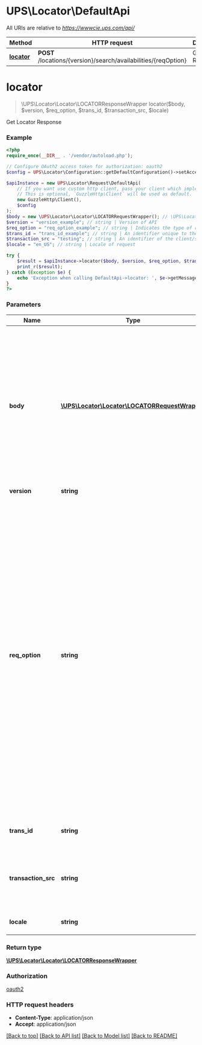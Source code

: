 # UPS\Locator\DefaultApi

All URIs are relative to *https://wwwcie.ups.com/api/*

Method | HTTP request | Description
------------- | ------------- | -------------
[**locator**](DefaultApi.md#locator) | **POST** /locations/{version}/search/availabilities/{reqOption} | Get Locator Response

# **locator**
> \UPS\Locator\Locator\LOCATORResponseWrapper locator($body, $version, $req_option, $trans_id, $transaction_src, $locale)

Get Locator Response

### Example
```php
<?php
require_once(__DIR__ . '/vendor/autoload.php');

// Configure OAuth2 access token for authorization: oauth2
$config = UPS\Locator\Configuration::getDefaultConfiguration()->setAccessToken('YOUR_ACCESS_TOKEN');

$apiInstance = new UPS\Locator\Request\DefaultApi(
    // If you want use custom http client, pass your client which implements `GuzzleHttp\ClientInterface`.
    // This is optional, `GuzzleHttp\Client` will be used as default.
    new GuzzleHttp\Client(),
    $config
);
$body = new \UPS\Locator\Locator\LOCATORRequestWrapper(); // \UPS\Locator\Locator\LOCATORRequestWrapper | Generate sample code for popular API requests by selecting an example below. To view a full sample request and response, first click "Authorize" and enter your application credentials, then populate the required parameters above and click "Try it out".
$version = "version_example"; // string | Version of API
$req_option = "req_option_example"; // string | Indicates the type of request. Valid values: 1-Locations (Drop Locations and Will call locations) 8-All available Additional Services 16-All available Program Types 24-All available Additional Services and Program types 32-All available Retail Locations 40-All available Retail Locations and Additional Services  48-All available Retail Locations and Program Types  56-All available Retail Locations, Additional Services and Program Types  64-Search for UPS Access Point Locations.
$trans_id = "trans_id_example"; // string | An identifier unique to the request. Length 32
$transaction_src = "testing"; // string | An identifier of the client/source application that is making the request.Length 512
$locale = "en_US"; // string | Locale of request

try {
    $result = $apiInstance->locator($body, $version, $req_option, $trans_id, $transaction_src, $locale);
    print_r($result);
} catch (Exception $e) {
    echo 'Exception when calling DefaultApi->locator: ', $e->getMessage(), PHP_EOL;
}
?>
```

### Parameters

Name | Type | Description  | Notes
------------- | ------------- | ------------- | -------------
 **body** | [**\UPS\Locator\Locator\LOCATORRequestWrapper**](../Model/LOCATORRequestWrapper.md)| Generate sample code for popular API requests by selecting an example below. To view a full sample request and response, first click &quot;Authorize&quot; and enter your application credentials, then populate the required parameters above and click &quot;Try it out&quot;. |
 **version** | **string**| Version of API |
 **req_option** | **string**| Indicates the type of request. Valid values: 1-Locations (Drop Locations and Will call locations) 8-All available Additional Services 16-All available Program Types 24-All available Additional Services and Program types 32-All available Retail Locations 40-All available Retail Locations and Additional Services  48-All available Retail Locations and Program Types  56-All available Retail Locations, Additional Services and Program Types  64-Search for UPS Access Point Locations. |
 **trans_id** | **string**| An identifier unique to the request. Length 32 | [optional]
 **transaction_src** | **string**| An identifier of the client/source application that is making the request.Length 512 | [optional] [default to testing]
 **locale** | **string**| Locale of request | [optional] [default to en_US]

### Return type

[**\UPS\Locator\Locator\LOCATORResponseWrapper**](../Model/LOCATORResponseWrapper.md)

### Authorization

[oauth2](../../README.md#oauth2)

### HTTP request headers

 - **Content-Type**: application/json
 - **Accept**: application/json

[[Back to top]](#) [[Back to API list]](../../README.md#documentation-for-api-endpoints) [[Back to Model list]](../../README.md#documentation-for-models) [[Back to README]](../../README.md)

